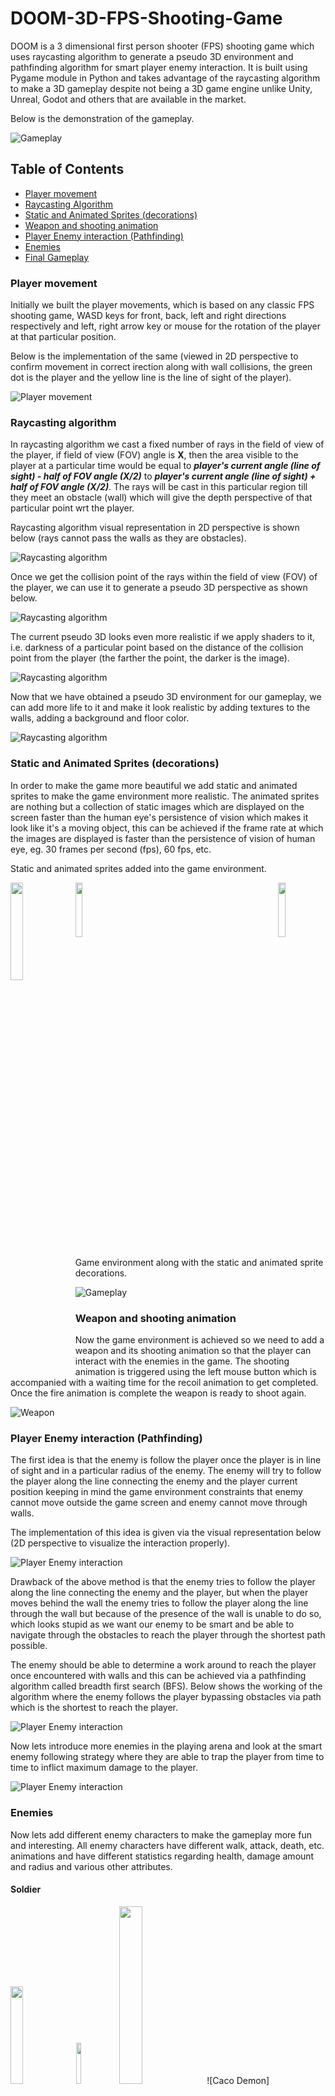 # DOOM-3D-FPS-Shooting-Game
DOOM is a 3 dimensional first person shooter (FPS) shooting game which uses raycasting algorithm to generate a pseudo 3D environment and pathfinding algorithm for smart player enemy interaction. It is built using Pygame module in Python and takes advantage of the raycasting algorithm to make a 3D gameplay despite not being a 3D game engine unlike Unity, Unreal, Godot and others that are available in the market.

Below is the demonstration of the gameplay.

![Gameplay](/photos/gameplay_1.gif)

## Table of Contents

- [Player movement](#player-movement)
- [Raycasting Algorithm](#raycasting-algorithm)
- [Static and Animated Sprites (decorations)](#static-and-animated-sprites-decorations)
- [Weapon and shooting animation](#weapon-and-shooting-animation)
- [Player Enemy interaction (Pathfinding)](#player-enemy-interaction-pathfinding)
- [Enemies](#enemies)
- [Final Gameplay](#final-gameplay)

### Player movement

Initially we built the player movements, which is based on any classic FPS shooting game, WASD keys for front, back, left and right directions respectively and left, right arrow key or mouse for the rotation of the player at that particular position.

Below is the implementation of the same (viewed in 2D perspective to confirm movement in correct irection along with wall collisions, the green dot is the player and the yellow line is the line of sight of the player).

![Player movement](/photos/player_1.gif)

### Raycasting algorithm

In raycasting algorithm we cast a fixed number of rays in the field of view of the player, if field of view (FOV) angle is **X**, then the area visible to the player at a particular time would be equal to ***player's current angle (line of sight) - half of FOV angle (X/2)*** to ***player's current angle (line of sight) + half of FOV angle (X/2)***. The rays will be cast in this particular region till they meet an obstacle (wall) which will give the depth perspective of that particular point wrt the player. 

Raycasting algorithm visual representation in 2D perspective is shown below (rays cannot pass the walls as they are obstacles).

![Raycasting algorithm](/photos/raycast_1.gif)

Once we get the collision point of the rays within the field of view (FOV) of the player, we can use it to generate a pseudo 3D perspective as shown below.

![Raycasting algorithm](/photos/raycast_2.gif)

The current pseudo 3D looks even more realistic if we apply shaders to it, i.e. darkness of a particular point based on the distance of the collision point from the player (the farther the point, the darker is the image). 

![Raycasting algorithm](/photos/raycast_3.gif)

Now that we have obtained a pseudo 3D environment for our gameplay, we can add more life to it and make it look realistic by adding textures to the walls, adding a background and floor color.

![Raycasting algorithm](/photos/raycast_4.gif)

### Static and Animated Sprites (decorations)

In order to make the game more beautiful we add static and animated sprites to make the game environment more realistic. The animated sprites are nothing but a collection of static images which are displayed on the screen faster than the human eye's persistence of vision which makes it look like it's a moving object, this can be achieved if the frame rate at which the images are displayed is faster than the persistence of vision of human eye, eg. 30 frames per second (fps), 60 fps, etc.

Static and animated sprites added into the game environment.

<img src="/photos/assets_1.png" width=20% align="left">
<img src="/photos/assets_2.gif" width=15% align="center">
<img src="/photos/assets_3.gif" width=15% align="right">

Game environment along with the static and animated sprite decorations.

![Gameplay](/photos/gameplay_2.gif)

### Weapon and shooting animation

Now the game environment is achieved so we need to add a weapon and its shooting animation so that the player can interact with the enemies in the game. The shooting animation is triggered using the left mouse button which is accompanied with a waiting time for the recoil animation to get completed. Once the fire animation is complete the weapon is ready to shoot again.

![Weapon](/photos/weapon_1.gif)

### Player Enemy interaction (Pathfinding)

The first idea is that the enemy is follow the player once the player is in line of sight and in a particular radius of the enemy. The enemy will try to follow the player along the line connecting the enemy and the player current position keeping in mind the game environment constraints that enemy cannot move outside the game screen and enemy cannot move through walls.

The implementation of this idea is given via the visual representation below (2D perspective to visualize the interaction properly).

![Player Enemy interaction](/photos/player_enemy_1.gif)

Drawback of the above method is that the enemy tries to follow the player along the line connecting the enemy and the player, but when the player moves behind the wall the enemy tries to follow the player along the line through the wall but because of the presence of the wall is unable to do so, which looks stupid as we want our enemy to be smart and be able to navigate through the obstacles to reach the player through the shortest path possible. 

The enemy should be able to determine a work around to reach the player once encountered with walls and this can be achieved via a pathfinding algorithm called breadth first search (BFS). Below shows the working of the algorithm where the enemy follows the player bypassing obstacles via path which is the shortest to reach the player. 

![Player Enemy interaction](/photos/player_enemy_2.gif)

Now lets introduce more enemies in the playing arena and look at the smart enemy following strategy where they are able to trap the player from time to time to inflict maximum damage to the player.

![Player Enemy interaction](/photos/player_enemy_3.gif)

### Enemies

Now lets add different enemy characters to make the gameplay more fun and interesting. All enemy characters have different walk, attack, death, etc. animations and have different statistics regarding health, damage amount and radius and various other attributes.

#### Soldier

<img src="/photos/soldier_1.gif" width="20%">
<img src="/photos/soldier_2.gif" width="13%">
<img src="/photos/soldier_3.gif" width="27%">
![Caco Demon](/photos/soldier_1.gif width=20%)
![Caco Demon](/photos/soldier_2.gif width=13%)
![Caco Demon](/photos/soldier_3.gif width=27%)

#### Caco Demon

![Caco Demon](/photos/cacodemon_1.gif)
![Caco Demon](/photos/cacodemon_2.gif)
![Caco Demon](/photos/cacodemon_3.gif)

#### Cyber Demon

![Cyber Demon](/photos/cyberdemon_1.gif)
![Cyber Demon](/photos/cyberdemon_2.gif)
![Cyber Demon](/photos/cyberdemon_3.gif)

### Final Gameplay

Adding minute details like damage, health percentage and end screen eventually leads us to the final gameplay as seen below.

![Gameplay](/photos/gameplay_1.gif)
